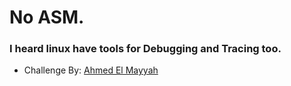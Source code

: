 # No ASM.

### I heard linux have tools for Debugging and Tracing too. 

- Challenge By: [Ahmed El Mayyah](https://github.com/Satharus) 

